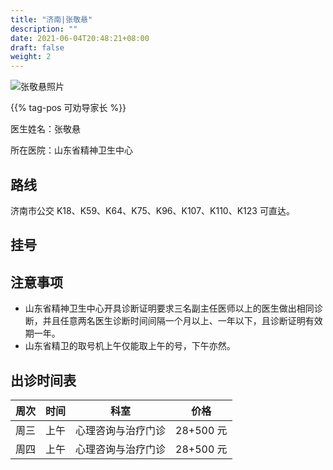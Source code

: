 ```yaml
---
title: "济南|张敬悬"
description: ""
date: 2021-06-04T20:48:21+08:00
draft: false
weight: 2
---
```


![张敬悬照片](images/doctor/zhang-jingxuan.jpg)

{{% tag-pos 可劝导家长 %}}

医生姓名：张敬悬

所在医院：山东省精神卫生中心

## 路线

济南市公交 K18、K59、K64、K75、K96、K107、K110、K123 可直达。

## 挂号

## 注意事项

- 山东省精神卫生中心开具诊断证明要求三名副主任医师以上的医生做出相同诊断，并且任意两名医生诊断时间间隔一个月以上、一年以下，且诊断证明有效期一年。
- 山东省精卫的取号机上午仅能取上午的号，下午亦然。

## 出诊时间表

| 周次 | 时间 | 科室 | 价格 |
| :---: | :---: | :---: | :---: |
| 周三 | 上午 | 心理咨询与治疗门诊 | 28+500 元 |
| 周四 | 上午 | 心理咨询与治疗门诊 | 28+500 元 |
